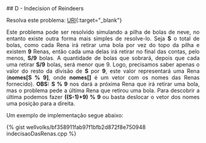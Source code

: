  <div id="indecision">
 
 </div>
## D - Indecision of Reindeers

Resolva este problema:
[URI][uri-2721]{:target="_blank"}

<p align="justify">
Este problema pode ser resolvido simulando a pilha de bolas de neve, no entanto existe outra forma mais simples de resolve-lo. Seja <b>S</b> o total de bolas, como cada Rena irá retirar uma bola por vez do topo da pilha e existem <b>9</b> Renas, então cada uma delas irá retirar no final das contas, pelo menos, <b>S/9</b> bolas. A quantidade de bolas que sobrará, depois que cada uma retirar <b>S/9</b> bolas, será menor que 9. Logo, precisamos saber apenas o valor do resto da divisão de <b>S</b> por <b>9</b>, este valor representará uma Rena (<b>nomes[S % 9]</b>, onde <b>nomes[]</b> é um vetor com os nomes das Renas fornecido). <b>OBS:</b> <b>S % 9</b> nos dará a próxima Rena que irá retirar uma bola, mas o problema pede a última Rena que retirou uma bola. Para descobrir a última podemos fazer <b> ((S-1)+9) % 9 </b> ou basta deslocar o vetor dos nomes uma posição para a direita. 
</p>

Um exemplo de implementação segue abaixo:

{% gist wellvolks/bf358911fab97f1bfb2d872f8e750948 indecisaoDasRenas.cpp %}


[uri-2721]:		https://www.urionlinejudge.com.br/judge/pt/problems/view/2721


